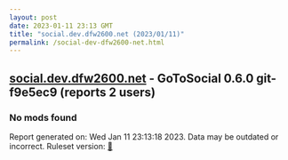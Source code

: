 ```yaml
---
layout: post
date: 2023-01-11 23:13 GMT
title: "social.dev.dfw2600.net (2023/01/11)"
permalink: /social-dev-dfw2600-net.html
---
```



## [social.dev.dfw2600.net](https://social.dev.dfw2600.net) - GoToSocial 0.6.0 git-f9e5ec9  (reports 2 users)

### No mods found

Report generated on: Wed Jan 11 23:13:18 2023. Data may be outdated or incorrect.
Ruleset version: [🧁](/version-cupcake)
